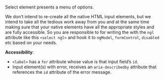 Select element presents a menu of options.

We don't intend to re-create all the native HTML input elements, but we intend to take all the tedious work away from you and at the same time making sure that your native elements have all the appropriate styles and are fully accessible. So you are responsible to for writing the with the `ngl` attribute like this `<select ngl>` and hook it to `ngModel`, `formControl`, `disabled` etc based on your needs.

**Accessibility**:

  * `<label>` has a `for` attribute whose value is that input field’s `id`.
  * Input element(s) with error, receives an `aria-describedby` attribute that references the `id` attribute of the error message.
